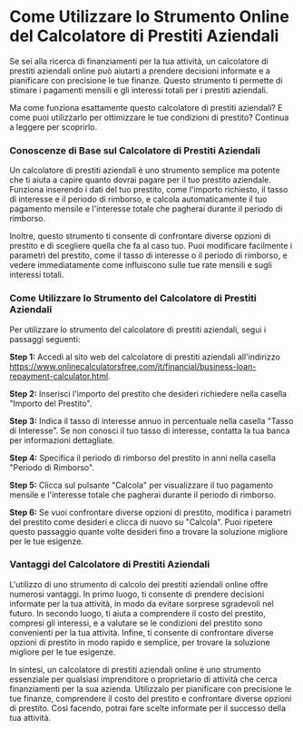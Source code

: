 Come Utilizzare lo Strumento Online del Calcolatore di Prestiti Aziendali
=========================================================================

Se sei alla ricerca di finanziamenti per la tua attività, un calcolatore di prestiti aziendali online può aiutarti a prendere decisioni informate e a pianificare con precisione le tue finanze. Questo strumento ti permette di stimare i pagamenti mensili e gli interessi totali per i prestiti aziendali.

Ma come funziona esattamente questo calcolatore di prestiti aziendali? E come puoi utilizzarlo per ottimizzare le tue condizioni di prestito? Continua a leggere per scoprirlo.

### Conoscenze di Base sul Calcolatore di Prestiti Aziendali

Un calcolatore di prestiti aziendali è uno strumento semplice ma potente che ti aiuta a capire quanto dovrai pagare per il tuo prestito aziendale. Funziona inserendo i dati del tuo prestito, come l'importo richiesto, il tasso di interesse e il periodo di rimborso, e calcola automaticamente il tuo pagamento mensile e l'interesse totale che pagherai durante il periodo di rimborso.

Inoltre, questo strumento ti consente di confrontare diverse opzioni di prestito e di scegliere quella che fa al caso tuo. Puoi modificare facilmente i parametri del prestito, come il tasso di interesse o il periodo di rimborso, e vedere immediatamente come influiscono sulle tue rate mensili e sugli interessi totali.

### Come Utilizzare lo Strumento del Calcolatore di Prestiti Aziendali

Per utilizzare lo strumento del calcolatore di prestiti aziendali, segui i passaggi seguenti:

**Step 1:** Accedi al sito web del calcolatore di prestiti aziendali all'indirizzo <https://www.onlinecalculatorsfree.com/it/financial/business-loan-repayment-calculator.html>.

**Step 2:** Inserisci l'importo del prestito che desideri richiedere nella casella "Importo del Prestito".

**Step 3:** Indica il tasso di interesse annuo in percentuale nella casella "Tasso di Interesse". Se non conosci il tuo tasso di interesse, contatta la tua banca per informazioni dettagliate.

**Step 4:** Specifica il periodo di rimborso del prestito in anni nella casella "Periodo di Rimborso".

**Step 5:** Clicca sul pulsante "Calcola" per visualizzare il tuo pagamento mensile e l'interesse totale che pagherai durante il periodo di rimborso.

**Step 6:** Se vuoi confrontare diverse opzioni di prestito, modifica i parametri del prestito come desideri e clicca di nuovo su "Calcola". Puoi ripetere questo passaggio quante volte desideri fino a trovare la soluzione migliore per le tue esigenze.

### Vantaggi del Calcolatore di Prestiti Aziendali

L'utilizzo di uno strumento di calcolo dei prestiti aziendali online offre numerosi vantaggi. In primo luogo, ti consente di prendere decisioni informate per la tua attività, in modo da evitare sorprese sgradevoli nel futuro. In secondo luogo, ti aiuta a comprendere il costo del prestito, compresi gli interessi, e a valutare se le condizioni del prestito sono convenienti per la tua attività. Infine, ti consente di confrontare diverse opzioni di prestito in modo rapido e semplice, per trovare la soluzione migliore per le tue esigenze.

In sintesi, un calcolatore di prestiti aziendali online è uno strumento essenziale per qualsiasi imprenditore o proprietario di attività che cerca finanziamenti per la sua azienda. Utilizzalo per pianificare con precisione le tue finanze, comprendere il costo del prestito e confrontare diverse opzioni di prestito. Così facendo, potrai fare scelte informate per il successo della tua attività.
